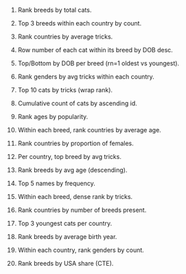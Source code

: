 1. Rank breeds by total cats.

2. Top 3 breeds within each country by count.

3. Rank countries by average tricks.

4. Row number of each cat within its breed by DOB desc.

5. Top/Bottom by DOB per breed (rn=1 oldest vs youngest).

6. Rank genders by avg tricks within each country.

7. Top 10 cats by tricks (wrap rank).

8. Cumulative count of cats by ascending id.

9. Rank ages by popularity.

10. Within each breed, rank countries by average age.

11. Rank countries by proportion of females.

12. Per country, top breed by avg tricks.

13. Rank breeds by avg age (descending).

14. Top 5 names by frequency.

15. Within each breed, dense rank by tricks.

16. Rank countries by number of breeds present.

17. Top 3 youngest cats per country.

18. Rank breeds by average birth year.

19. Within each country, rank genders by count.

20. Rank breeds by USA share (CTE).

